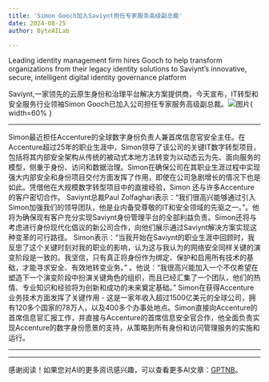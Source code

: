```yaml
---
title: 'Simon Gooch加入Saviynt担任专家服务高级副总裁'
date: 2024-08-25
author: ByteAILab

---
```


Leading identity management firm hires Gooch to help transform organizations from their legacy identity solutions to Saviynt’s innovative, secure, intelligent digital identity governance platform

Saviynt,一家领先的云原生身份和治理平台解决方案提供商，今天宣布，IT转型和安全服务行业领袖Simon Gooch已加入公司担任专家服务高级副总裁。![图片](https://ai-techpark.com/wp-content/uploads/2024/08/Former-Acce-960x540.jpg){ width=60% }

---

Simon最近担任Accenture的全球数字身份负责人兼首席信息官安全主任。在Accenture超过25年的职业生涯中，Simon领导了该公司的关键IT数字转型项目，包括将其内部安全架构从传统的被动式本地方法转变为以动态云为先、面向服务的模型，侧重于身份、访问和数据治理。Simon在确保公司在其职业生涯过程中实现强大内部安全和身份项目交付方面发挥了作用，即使在公司急剧增长的情况下也是如此。凭借他在大规模数字转型项目中的直接经验，Simon 还与许多Accenture的客户密切合作。
Saviynt总裁Paul Zolfaghari表示：“我们很高兴能够通过引入Simon加强我们的领导团队，他是业内备受尊敬的IT和安全领域的先驱之一。”。他将为确保现有客户充分实现Saviynt身份管理平台的全部利益负责。Simon还将与考虑进行身份现代化倡议的新公司合作，向他们展示通过Saviynt解决方案实现这种变革的可行路径。
Simon表示：“当我开始在Saviynt的职业生涯中回顾时，我反思了这个关键时刻对我的职业的影响，认为这与我认为的网络安全同样关键的演变阶段是一致的。我坚信，只有真正将身份作为绑定、保护和启用所有技术的基础，才能寻求安全、有效地转变业务。” 。他说：“我很高兴能加入一个不仅希望在塑造下一个演变阶段中扮演关键角色的组织，而且已经汇集了一个团队，他们的热情、专业知识和经验将为创新和成功的未来奠定基础。”
Simon在获得Accenture业务技术方面发挥了关键作用 - 这是一家年收入超过1500亿美元的全球公司，拥有120多个国家的78万人，以及400多个办事处地点。Simon直接向Accenture的首席信息官汇报工作，并直接与Accenture的首席信息安全官合作，他全面负责实现Accenture的数字身份愿景的支持，从策略到所有身份和访问管理服务的实施和运行。

---
---
感谢阅读！如果您对AI的更多资讯感兴趣，可以查看更多AI文章：[GPTNB](https://gptnb.com)。